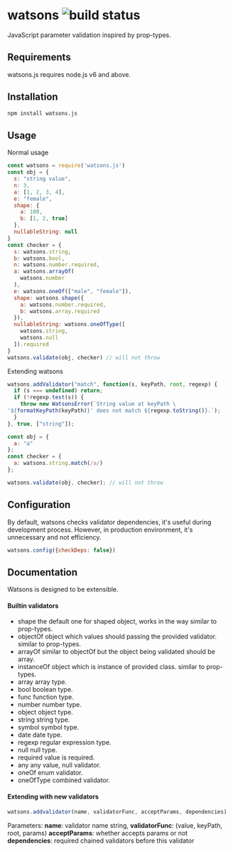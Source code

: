 # watsons ![build status](https://travis-ci.org/zhangkaiyulw/watsons.svg)
JavaScript parameter validation inspired by prop-types.

## Requirements

watsons.js requires node.js v6 and above.

## Installation
``` bash
npm install watsons.js
```

## Usage

Normal usage

``` javaScript
const watsons = require('watsons.js')
const obj = {
  s: "string value",
  n: 3,
  a: [1, 2, 3, 4],
  e: "female",
  shape: {
    a: 100,
    b: [1, 2, true]
  },
  nullableString: null
}
const checker = {
  s: watsons.string,
  b: watsons.bool,
  n: watsons.number.required,
  a: watsons.arrayOf(
    watsons.number
  ),
  e: watsons.oneOf(["male", "female"]),
  shape: watsons.shape({
    a: watsons.number.required,
    b: watsons.array.required
  }),
  nullableString: watsons.oneOfType([
    watsons.string,
    watsons.null
  ]).required
}
watsons.validate(obj, checker) // will not throw
```

Extending watsons

``` javaScript
watsons.addValidator("match", function(s, keyPath, root, regexp) {
  if (s === undefined) return;
  if (!regexp.test(s)) {
    throw new WatsonsError(`String value at keyPath \
'${formatKeyPath(keyPath)}' does not match ${regexp.toString()}.`);
  }
}, true, ["string"]);

const obj = {
  a: "a"
};
const checker = {
  a: watsons.string.match(/a/)
};

watsons.validate(obj, checker); // will not throw
```

## Configuration

By default, watsons checks validator dependencies, it's useful during development process. However, in production environment, it's unnecessary and not efficiency.

``` javaScript
watsons.config({checkDeps: false})
```

## Documentation

Watsons is designed to be extensible.

#### Builtin validators

- shape
the default one for shaped object, works in the way similar to prop-types.
- objectOf
object which values should passing the provided validator. similar to prop-types.
- arrayOf
similar to objectOf but the object being validated should be array.
- instanceOf
object which is instance of provided class. similar to prop-types.
- array
array type.
- bool
boolean type.
- func
function type.
- number
number type.
- object
object type.
- string
string type.
- symbol
symbol type.
- date
date type.
- regexp
regular expression type.
- null
null type.
- required
value is required.
- any
any value, null validator.
- oneOf
enum validator.
- oneOfType
combined validator.

#### Extending with new validators
``` javaScript
watsons.addvalidator(name, validatorFunc, acceptParams, dependencies)
```
Parameters:
**name**: validator name string,
**validatorFunc**: (value, keyPath, root, params)
**acceptParams**: whether accepts params or not
**dependencies**: required chained validators before this validator
